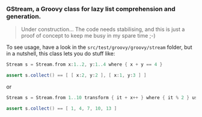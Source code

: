 ### GStream, a Groovy class for lazy list comprehension and generation.

>Under construction...  The code needs stabilising, and this is just a proof of concept to keep me busy in my spare time ;-)

To see usage, have a look in the `src/test/groovy/groovy/stream` folder, but in a nutshell, this class lets you do stuff like:

```groovy
Stream s = Stream.from x:1..2, y:1..4 where { x + y == 4 }

assert s.collect() == [ [ x:2, y:2 ], [ x:1, y:3 ] ]
```

or


```groovy
Stream s = Stream.from 1..10 transform { it + x++ } where { it % 2 } using x:0

assert s.collect() == [ 1, 4, 7, 10, 13 ]
```
